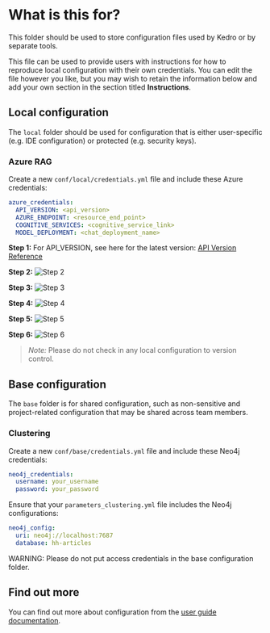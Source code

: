 # What is this for?

This folder should be used to store configuration files used by Kedro or by separate tools.

This file can be used to provide users with instructions for how to reproduce local configuration with their own credentials. You can edit the file however you like, but you may wish to retain the information below and add your own section in the section titled **Instructions**.

## Local configuration

The `local` folder should be used for configuration that is either user-specific (e.g. IDE configuration) or protected (e.g. security keys).

### Azure RAG <a id="azure-rag"></a>

Create a new `conf/local/credentials.yml` file and include these Azure credentials:

```yaml
azure_credentials:
  API_VERSION: <api_version>
  AZURE_ENDPOINT: <resource_end_point>
  COGNITIVE_SERVICES: <cognitive_service_link>
  MODEL_DEPLOYMENT: <chat_deployment_name>
```

**Step 1:** For API_VERSION, see here for the latest version: [API Version Reference](https://learn.microsoft.com/azure/ai-services/openai/reference)

**Step 2:**
![Step 2](./docs/images/azure_1.png)

**Step 3:**
![Step 3](./docs/images/azure_2.png)

**Step 4:**
![Step 4](./docs/images/azure_3.png)

**Step 5:**
![Step 5](./docs/images/azure_4.png)

**Step 6:**
![Step 6](./docs/images/azure_5.png)

> _Note:_ Please do not check in any local configuration to version control.

## Base configuration

The `base` folder is for shared configuration, such as non-sensitive and project-related configuration that may be shared across team members.

### Clustering <a id="clustering-configuration"></a>

Create a new `conf/base/credentials.yml` file and include these Neo4j credentials:

```yaml
neo4j_credentials:
  username: your_username
  password: your_password
```

Ensure that your `parameters_clustering.yml` file includes the Neo4j configurations:

```yaml
neo4j_config:
  uri: neo4j://localhost:7687
  database: hh-articles
```

WARNING: Please do not put access credentials in the base configuration folder.

## Find out more

You can find out more about configuration from the [user guide documentation](https://docs.kedro.org/en/stable/configuration/configuration_basics.html).
